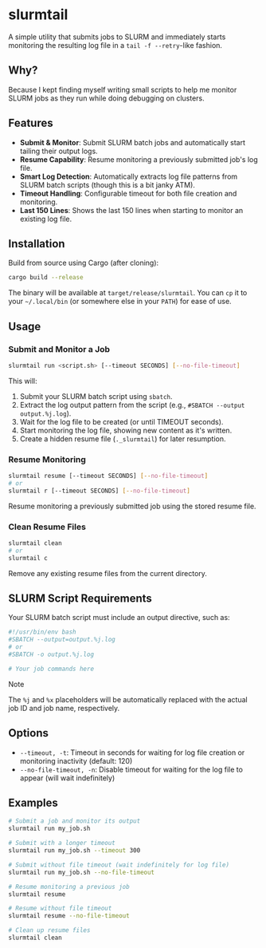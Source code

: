 # slurmtail

A simple utility that submits jobs to SLURM and immediately starts monitoring the resulting log file in a `tail -f --retry`-like fashion.

## Why?
Because I kept finding myself writing small scripts to help me monitor SLURM jobs as they run while doing debugging on clusters.

## Features

- **Submit & Monitor**: Submit SLURM batch jobs and automatically start tailing their output logs.
- **Resume Capability**: Resume monitoring a previously submitted job's log file.
- **Smart Log Detection**: Automatically extracts log file patterns from SLURM batch scripts (though this is a bit janky ATM).
- **Timeout Handling**: Configurable timeout for both file creation and monitoring.
- **Last 150 Lines**: Shows the last 150 lines when starting to monitor an existing log file.

## Installation

Build from source using Cargo (after cloning):

```bash
cargo build --release
```

The binary will be available at `target/release/slurmtail`. You can `cp` it to your `~/.local/bin` (or somewhere else in your `PATH`) for ease of use.

## Usage

### Submit and Monitor a Job

```bash
slurmtail run <script.sh> [--timeout SECONDS] [--no-file-timeout]
```

This will:
1. Submit your SLURM batch script using `sbatch`.
2. Extract the log output pattern from the script (e.g., `#SBATCH --output output.%j.log`).
3. Wait for the log file to be created (or until TIMEOUT seconds).
4. Start monitoring the log file, showing new content as it's written.
5. Create a hidden resume file (`._slurmtail`) for later resumption.

### Resume Monitoring

```bash
slurmtail resume [--timeout SECONDS] [--no-file-timeout]
# or
slurmtail r [--timeout SECONDS] [--no-file-timeout]
```

Resume monitoring a previously submitted job using the stored resume file.

### Clean Resume Files

```bash
slurmtail clean
# or
slurmtail c
```

Remove any existing resume files from the current directory.

## SLURM Script Requirements

Your SLURM batch script must include an output directive, such as:

```bash
#!/usr/bin/env bash
#SBATCH --output=output.%j.log
# or
#SBATCH -o output.%j.log

# Your job commands here
```

> [!NOTE]
> The `%j` and `%x` placeholders will be automatically replaced with the actual job ID and job name, respectively.

## Options

- `--timeout, -t`: Timeout in seconds for waiting for log file creation or monitoring inactivity (default: 120)
- `--no-file-timeout, -n`: Disable timeout for waiting for the log file to appear (will wait indefinitely)

## Examples

```bash
# Submit a job and monitor its output
slurmtail run my_job.sh

# Submit with a longer timeout
slurmtail run my_job.sh --timeout 300

# Submit without file timeout (wait indefinitely for log file)
slurmtail run my_job.sh --no-file-timeout

# Resume monitoring a previous job
slurmtail resume

# Resume without file timeout
slurmtail resume --no-file-timeout

# Clean up resume files
slurmtail clean
```
